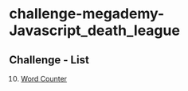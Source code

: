# challenge-megademy-Javascript_death_league
## Challenge - List
10. [Word Counter](./challenges/10-word_counter/src/index.html)
